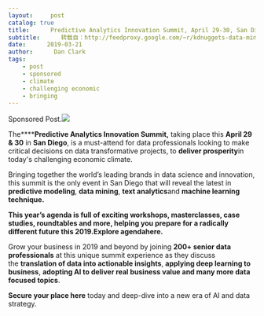 ```yaml
---
layout:     post
catalog: true
title:      Predictive Analytics Innovation Summit, April 29-30, San Diego
subtitle:      转载自：http://feedproxy.google.com/~r/kdnuggets-data-mining-analytics/~3/aQcig80uECY/iegroup-predictive-analytics-summit-april-san-diego.html
date:      2019-03-21
author:      Dan Clark
tags:
    - post
    - sponsored
    - climate
    - challenging economic
    - bringing
---
```


Sponsored Post.![](http://feedproxy.google.com/images/iegroup-predictive-analytics-2019-san-diego-710.jpg)


The******Predictive Analytics Innovation Summit,** taking place this **April 29 & 30** in **San Diego**, is a must-attend for data professionals looking to make critical decisions on data transformative projects, to **deliver prosperity**in today's challenging economic climate.

Bringing together the world’s leading brands in data science and innovation, this summit is the only event in San Diego that will reveal the latest in **predictive modeling**, **data mining**, **text analytics**and **machine learning technique.**

**This year’s agenda is full of exciting workshops, masterclasses, case studies, roundtables and more, helping you prepare for a radically different future this 2019.****Explore agenda****here.**

Grow your business in 2019 and beyond by joining **200+ senior data professionals** at this unique summit experience as they discuss the **translation of data into actionable insights**, **applying deep learning to business**, **adopting AI to deliver real business value and many more data focused topics**.

**Secure your place here** today and deep-dive into a new era of AI and data strategy.
